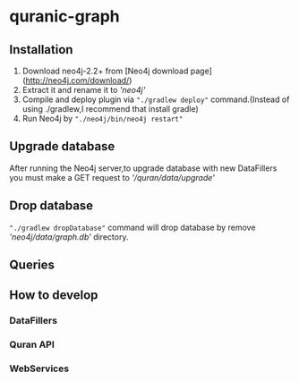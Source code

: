 # quranic-graph



## Installation
1. Download neo4j-2.2+ from [Neo4j download page] (http://neo4j.com/download/)
2. Extract it and rename it to *'neo4j'*
3. Compile and deploy plugin via `"./gradlew deploy"` command.(Instead of using ./gradlew,I recommend that install gradle)
4. Run Neo4j by `"./neo4j/bin/neo4j restart"`

## Upgrade database
After running the Neo4j server,to upgrade database with new DataFillers you must make a GET request to *'/quran/data/upgrade'*

## Drop database
`"./gradlew dropDatabase"` command will drop database by remove *'neo4j/data/graph.db'* directory.



## Queries


## How to develop
### DataFillers
### Quran API
### WebServices
